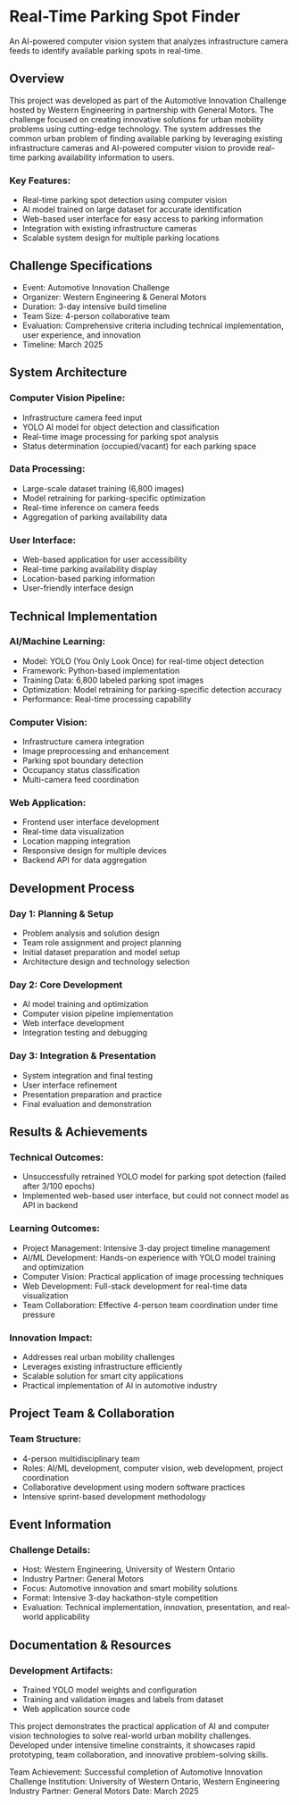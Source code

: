# Real-Time Parking Spot Finder

An AI-powered computer vision system that analyzes infrastructure camera feeds to identify available parking spots in real-time.

## Overview
This project was developed as part of the Automotive Innovation Challenge hosted by Western Engineering in partnership with General Motors. The challenge focused on creating innovative solutions for urban mobility problems using cutting-edge technology.
The system addresses the common urban problem of finding available parking by leveraging existing infrastructure cameras and AI-powered computer vision to provide real-time parking availability information to users.

### Key Features:
- Real-time parking spot detection using computer vision
- AI model trained on large dataset for accurate identification
- Web-based user interface for easy access to parking information
- Integration with existing infrastructure cameras
- Scalable system design for multiple parking locations

## Challenge Specifications
- Event: Automotive Innovation Challenge
- Organizer: Western Engineering & General Motors
- Duration: 3-day intensive build timeline
- Team Size: 4-person collaborative team
- Evaluation: Comprehensive criteria including technical implementation, user experience, and innovation
- Timeline: March 2025

## System Architecture
### Computer Vision Pipeline:
- Infrastructure camera feed input
- YOLO AI model for object detection and classification
- Real-time image processing for parking spot analysis
- Status determination (occupied/vacant) for each parking space
### Data Processing:
- Large-scale dataset training (6,800 images)
- Model retraining for parking-specific optimization
- Real-time inference on camera feeds
- Aggregation of parking availability data
### User Interface:
- Web-based application for user accessibility
- Real-time parking availability display
- Location-based parking information
- User-friendly interface design

## Technical Implementation
### AI/Machine Learning:
- Model: YOLO (You Only Look Once) for real-time object detection
- Framework: Python-based implementation
- Training Data: 6,800 labeled parking spot images
- Optimization: Model retraining for parking-specific detection accuracy
- Performance: Real-time processing capability
### Computer Vision:
- Infrastructure camera integration
- Image preprocessing and enhancement
- Parking spot boundary detection
- Occupancy status classification
- Multi-camera feed coordination
### Web Application:
- Frontend user interface development
- Real-time data visualization
- Location mapping integration
- Responsive design for multiple devices
- Backend API for data aggregation

## Development Process
### Day 1: Planning & Setup
- Problem analysis and solution design
- Team role assignment and project planning
- Initial dataset preparation and model setup
- Architecture design and technology selection
### Day 2: Core Development
- AI model training and optimization
- Computer vision pipeline implementation
- Web interface development
- Integration testing and debugging
### Day 3: Integration & Presentation
- System integration and final testing
- User interface refinement
- Presentation preparation and practice
- Final evaluation and demonstration

## Results & Achievements
### Technical Outcomes:
- Unsuccessfully retrained YOLO model for parking spot detection (failed after 3/100 epochs)
- Implemented web-based user interface, but could not connect model as API in backend
### Learning Outcomes:
- Project Management: Intensive 3-day project timeline management
- AI/ML Development: Hands-on experience with YOLO model training and optimization
- Computer Vision: Practical application of image processing techniques
- Web Development: Full-stack development for real-time data visualization
- Team Collaboration: Effective 4-person team coordination under time pressure

### Innovation Impact:
- Addresses real urban mobility challenges
- Leverages existing infrastructure efficiently
- Scalable solution for smart city applications
- Practical implementation of AI in automotive industry

## Project Team & Collaboration
### Team Structure:
- 4-person multidisciplinary team
- Roles: AI/ML development, computer vision, web development, project coordination
- Collaborative development using modern software practices
- Intensive sprint-based development methodology

## Event Information
### Challenge Details:
- Host: Western Engineering, University of Western Ontario
- Industry Partner: General Motors
- Focus: Automotive innovation and smart mobility solutions
- Format: Intensive 3-day hackathon-style competition
- Evaluation: Technical implementation, innovation, presentation, and real-world applicability

## Documentation & Resources
### Development Artifacts:
- Trained YOLO model weights and configuration
- Training and validation images and labels from dataset
- Web application source code


This project demonstrates the practical application of AI and computer vision technologies to solve real-world urban mobility challenges. Developed under intensive timeline constraints, it showcases rapid prototyping, team collaboration, and innovative problem-solving skills.

Team Achievement: Successful completion of Automotive Innovation Challenge
Institution: University of Western Ontario, Western Engineering
Industry Partner: General Motors
Date: March 2025
